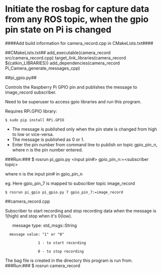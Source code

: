 # Initiate the rosbag for capture data from any ROS topic, when the gpio pin state on Pi is changed #

####Add build information for camera_record.cpp in CMakeLists.txt####

##CMakeLists.txt##
add_executable(camera_record src/camera_record.cpp)
target_link_libraries(camera_record ${catkin_LIBRARIES})
add_dependencies(camera_record Pi_Camera_generate_messages_cpp)

##pi_gpio.py##

Controls the Raspberry Pi GPIO pin and publishes the message to image_record subscriber. 

Need to be superuser to access gpio libraries and run this program.

Requires RPi.GPIO library:

    $ sudo pip install RPi.GPIO
    
- The message is published only when the pin state is changed from high to low or vice-versa.
- The message is published as 0 or 1.
- Enter the pin number from command line to publish on topic gpio_pin_n, where n is the pin number entered.

###Run:###
    $ rosrun <pkg> pi_gpio.py \<input pin#\> gpio_pin_n:=\<subscriber topic\>

where n is the input pin# in gpio_pin_n 

eg. Here gpio_pin_7 is mapped to subscriber topic image_record

    $ rosrun pi_gpio pi_gpio.py 7 gpio_pin_7:=image_record


##camera_record.cpp

Subscriber to start recording and stop recording data when the message is 1(high) and stop when it's 0(low).

&nbsp;&nbsp;&nbsp;&nbsp;&nbsp;&nbsp;message type: std_msgs::String

      message value: "1" or "0"

                   1 - to start recording

                   0 - to stop recording

The bag file is created in the directory this program is run from.
###Run:###
    $ rosrun <pkg> camera_record
      

